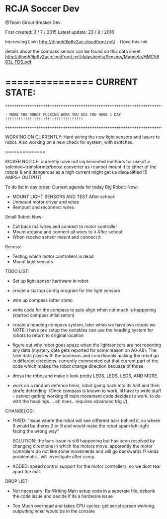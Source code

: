 # RCJA Soccer Dev

@Team Circut Breaker Dev

  First created: 3 / 7 / 2015
  Latest update: 23 / 8 / 2016

  Interesting Link: http://dlnmh9ip6v2uc.cloudfront.net/ - I love this link

  details about the compass sensor can be found on this data sheet http://dlnmh9ip6v2uc.cloudfront.net/datasheets/Sensors/Magneto/HMC5883L-FDS.pdf

  ===============
  CURRENT STATE:
  ===============
    
    +++++++++++++++++++++++++++++++++++++++++++++++++++++++++++++++++++++++++++++++++++++++++++

    - MAKE THE ROBOT FUCKING WORK YOU ASS YOU HAVE 1 DAY !!!!!!!!!!!!!!!!!!!!!!!!!!!!!!!!!!!

    +++++++++++++++++++++++++++++++++++++++++++++++++++++++++++++++++++++++++++++++++++++++++++
  WORKING ON CURRENTLY: Hard wiring the new light sensors and lasers to robot. Also working on a new check for system, with switches.

  ==============

  KICKER NOTICE:
  currently have not implemented methods for use of a soleniod+transformer/boost converter as i cannot mount it to either of the robots
  & and dangerous as a high current might get us disqualified (5 AMPS+ OUTPUT)

To do list in day order: Current agenda for today
Big Robot:
Now:
-	MOUNT LIGHT SENSORS AND TEST 
After school:
-	Unmount motor driver and wires 
-	Remount and reconnect wires


Small Robot:
Now:
-	Cut back m4 wires and connect to motor controller
-	Mount arduino and connect all wires to it
After school:
-	When receive sensor mount and connect it


Recess:
-	Testing which motor controllers is dead 
-	Mount light sensors 


  TODO LIST:

  - Set up light sensor hardware in robot

  - create a startup config program for the light sensors

  - wire up compass (after state)

  - write code for the compass to auto align when not much is happening (started compass intialisation)

  - create a heading compass system, later when we have two robots we NOTE: i have pre setup the variables
    can use the heading system for robots to return to original location

  - figure out why robot goes spazz when the lightsensors are not reporting any data (mystery data gets reported for some reason on A0-A9).
    The fake data plays with the booleans and conditionals making the robot go in different directions.
    currently commented out that current part of the code which makes the robot change direction becuase of those.

  - dress the robot and make it look pretty LEDS, LEDS, LEDS, AND MORE.

  - work on a random defence timer, robot going back into its half and then strafe defending. (Once compass is known to work, ill have to write stuff - cannot getting working til main movement code decides to work.
    to do with the headings....  oh noes.. requires advanced trig :/).


  CHANGELOG:

  - FIXED: "Issue where the robot will see different bars  behind it, so where 9 would be theres 2 or 9 and would make the robot spam left-right
    facing the wrong way"

    SOLUTION: the bars issue is still happening but has been resolved by changing directions in which the motors move. apparently the motor
    controllers do not like some movements and will go backwards !? kinda problematic.. will investigate after comp.
    
  - ADDED: speed control support for the motor controllers, so we dont tear apart the mat. 


  DROP LIST:

  - Not necessary: Re-Writing Main setup code in a seperate file, debunk the code issue and decide if its a hardware issue
  
  - Too Much overhead and takes CPU cycles: get serial screen working, outputting what would be in the console


